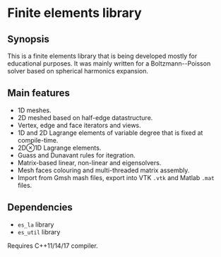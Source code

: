 # Finite elements library

## Synopsis

This is a finite elements library that is being developed mostly
for educational purposes. It was mainly written for a
Boltzmann--Poisson solver based on spherical harmonics expansion.

## Main features

* 1D meshes.
* 2D meshed based on half-edge datastructure.
* Vertex, edge and face iterators and views.
* 1D and 2D Lagrange elements of variable degree that is fixed at compile-time.
* 2D&otimes;1D Lagrange elements.
* Guass and Dunavant rules for itegration.
* Matrix-based linear, non-linear and eigensolvers.
* Mesh faces colouring and multi-threaded matrix assembly.
* Import from Gmsh mash files, export into VTK `.vtk` and Matlab `.mat` files.

## Dependencies

* `es_la` library
* `es_util` library

Requires C++11/14/17 compiler.
